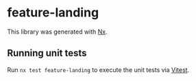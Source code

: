 # feature-landing

This library was generated with [Nx](https://nx.dev).

## Running unit tests

Run `nx test feature-landing` to execute the unit tests via [Vitest](https://vitest.dev/).
